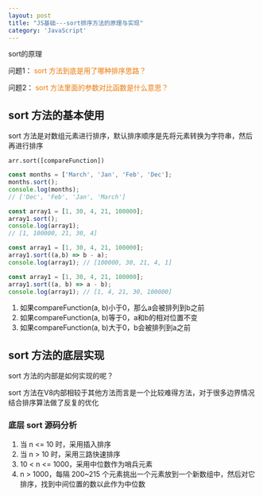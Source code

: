 ```yaml
---
layout: post
title: "JS基础---sort排序方法的原理与实现"
category: 'JavaScript'
---
```


sort的原理

问题1：
<font style="color: #ec7907;">sort 方法到底是用了哪种排序思路？</font>

问题2：
<font style="color: #ec7907;">sort 方法里面的参数对比函数是什么意思？</font>

## sort 方法的基本使用

sort 方法是对数组元素进行排序，默认排序顺序是先将元素转换为字符串，然后再进行排序

```
arr.sort([compareFunction])
```

```javascript
const months = ['March', 'Jan', 'Feb', 'Dec'];
months.sort();
console.log(months);
// ['Dec', 'Feb', 'Jan', 'March']

const array1 = [1, 30, 4, 21, 100000];
array1.sort();
console.log(array1);
// [1, 100000, 21, 30, 4]
```

```javascript
const array1 = [1, 30, 4, 21, 100000];
array1.sort((a,b) => b - a);
console.log(array1); // [100000, 30, 21, 4, 1]

const array1 = [1, 30, 4, 21, 100000];
array1.sort((a, b) => a - b);
console.log(array1); // [1, 4, 21, 30, 100000]
```

1. 如果compareFunction(a, b)小于0，那么a会被排列到b之前
2. 如果compareFunction(a, b)等于0，a和b的相对位置不变
3. 如果compareFunction(a, b)大于0，b会被排列到a之前

## sort 方法的底层实现

sort 方法的内部是如何实现的呢？

sort 方法在V8内部相较于其他方法而言是一个比较难得方法，对于很多边界情况结合排序算法做了反复的优化

### 底层 sort 源码分析

1. 当 n <= 10 时，采用插入排序
2. 当 n > 10 时，采用三路快速排序
3. 10 < n <= 1000，采用中位数作为哨兵元素
4. n > 1000，每隔 200~215 个元素挑出一个元素放到一个新数组中，然后对它排序，找到中间位置的数以此作为中位数

